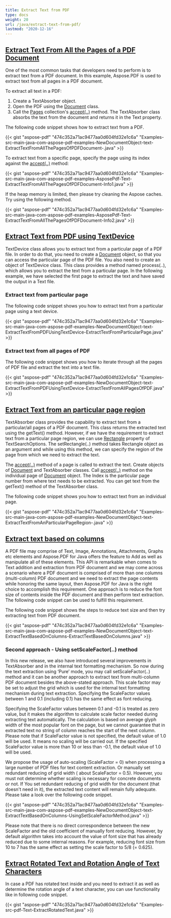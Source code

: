 ```yaml
---
title: Extract Text from PDF
type: docs
weight: 20
url: /java/extract-text-from-pdf/
lastmod: "2020-12-16"
---
```


## <ins>**Extract Text From All the Pages of a PDF Document**
One of the most common tasks that developers need to perform is to extract text from a PDF document. In this example, Aspose.PDF is used to extract text from all pages in a PDF document.

To extract all text in a PDF:

1. Create a TextAbsorber object.
1. Open the PDF using the [Document](http://www.aspose.com/api/java/pdf/com.aspose.pdf/classes/Document) class.
1. Call the [Pages](http://www.aspose.com/api/java/pdf/com.aspose.pdf/classes/PageCollection) collection's [accept(..)](http://www.aspose.com/api/java/pdf/com.aspose.pdf/classes/pagecollection/methods/accept\(com.aspose.pdf.ImagePlacementAbsorber\)/) method.
   The TextAbsorber class absorbs the text from the document and returns it in the Text property.

The following code snippet shows how to extract text from a PDF.

{{< gist "aspose-pdf" "474c352a71ac9477aa0d604fd32e1c6a" "Examples-src-main-java-com-aspose-pdf-examples-NewDocumentObject-text-ExtractTextFromAllThePagesOfPDFDocument-.java" >}}


To extract text from a specific page, specify the page using its index against the [accept(..)](http://www.aspose.com/api/java/pdf/com.aspose.pdf/classes/pagecollection/methods/accept\(com.aspose.pdf.ImagePlacementAbsorber\)/) method:

{{< gist "aspose-pdf" "474c352a71ac9477aa0d604fd32e1c6a" "Examples-src-main-java-com-aspose-pdf-examples-AsposePdf-Text-ExtractTextFromAllThePagesOfPDFDocument-Info1.java" >}}


If the heap memory is limited, then please try cleaning the Aspose caches. Try using the following method.

{{< gist "aspose-pdf" "474c352a71ac9477aa0d604fd32e1c6a" "Examples-src-main-java-com-aspose-pdf-examples-AsposePdf-Text-ExtractTextFromAllThePagesOfPDFDocument-Info2.java" >}}


## <ins>**Extract Text from PDF using TextDevice**
TextDevice class allows you to extract text from a particular page of a PDF file. In order to do that, you need to create a [Document](http://www.aspose.com/api/java/pdf/com.aspose.pdf/classes/Document) object, so that you can access the particular page of the PDF file. You also need to create an object of TextDevice class. This class provides a method named process(..), which allows you to extract the text from a particular page. In the following example, we have selected the first page to extract the text and have saved the output in a Text file.
### **Extract text from particular page**
The following code snippet shows you how to extract text from a particular page using a text device.

{{< gist "aspose-pdf" "474c352a71ac9477aa0d604fd32e1c6a" "Examples-src-main-java-com-aspose-pdf-examples-NewDocumentObject-text-ExtractTextFromPDFUsingTextDevice-ExtractTextFromParticularPage.java" >}}


### **Extract text from all pages of PDF**
The following code snippet shows you how to iterate through all the pages of PDF file and extract the text into a text file.

{{< gist "aspose-pdf" "474c352a71ac9477aa0d604fd32e1c6a" "Examples-src-main-java-com-aspose-pdf-examples-NewDocumentObject-text-ExtractTextFromPDFUsingTextDevice-ExtractTextFromAllPagesOfPDF.java" >}}


## <ins>**Extract Text from an particular page region**
TextAbsorber class provides the capability to extract text from a particular/all pages of a PDF document. This class returns the extracted text using the getText() method. However, if we have the requirement to extract text from a particular page region, we can use [Rectangle](http://www.aspose.com/api/java/pdf/com.aspose.pdf/classes/Rectangle) property of TextSearchOptions. The setRectangle(..) method takes Rectangle object as an argument and while using this method, we can specify the region of the page from which we need to extract the text.

The [accept(..)](http://www.aspose.com/api/java/pdf/com.aspose.pdf/classes/pagecollection/methods/accept\(com.aspose.pdf.ImagePlacementAbsorber\)/) method of a page is called to extract the text. Create objects of [Document](http://www.aspose.com/api/java/pdf/com.aspose.pdf/classes/Document) and TextAbsorber classes. Call [accept(..)](http://www.aspose.com/api/java/pdf/com.aspose.pdf/classes/pagecollection/methods/accept\(com.aspose.pdf.ImagePlacementAbsorber\)/) method on the individual page of [Document](http://www.aspose.com/api/java/pdf/com.aspose.pdf/classes/Document) object. The Index is the particular page number from where text needs to be extracted. You can get text from the getText() method of the TextAbsorber class.

The following code snippet shows you how to extract text from an individual page.

{{< gist "aspose-pdf" "474c352a71ac9477aa0d604fd32e1c6a" "Examples-src-main-java-com-aspose-pdf-examples-NewDocumentObject-text-ExtractTextFromAnParticularPageRegion-.java" >}}
## <ins>**Extract text based on columns**
A PDF file may comprise of Text, Image, Annotations, Attachments, Graphs etc elements and Aspose.PDF for Java offers the feature to Add as well as manipulate all of these elements. This API is remarkable when comes to Text addition and extraction from PDF document and we may come across a scenario where a PDF document is comprised of more than one columns (multi-column) PDF document and we need to extract the page contents while honoring the same layout, then Aspose.PDF for Java is the right choice to accomplish this requirement. One approach is to reduce the font size of contents inside the PDF document and then perform text extraction. The following code snippet can be used to fulfill this requirement.

The following code snippet shows the steps to reduce text size and then try extracting text from PDF document.

{{< gist "aspose-pdf" "474c352a71ac9477aa0d604fd32e1c6a" "Examples-src-main-java-com-aspose-pdf-examples-NewDocumentObject-text-ExtractTextBasedOnColumns-ExtractTextBasedOnColumns.java" >}}
### **Second approach - Using setScaleFactor(..) method**
In this new release, we also have introduced several improvements in TextAbsorber and in the internal text formatting mechanism. So now during the text extraction using ‘Pure’ mode, you may call setScaleFactor(..) method and it can be another approach to extract text from multi-column PDF document besides the above-stated approach. This scale factor may be set to adjust the grid which is used for the internal text formatting mechanism during text extraction. Specifying the ScaleFactor values between 1 and 0.1 (including 0.1) has the same effect as font reducing.

Specifying the ScaleFactor values between 0.1 and -0.1 is treated as zero value, but it makes the algorithm to calculate scale factor needed during extracting text automatically. The calculation is based on average glyph width of the most popular font on the page, but we cannot guarantee that in extracted text no string of column reaches the start of the next column. Please note that if ScaleFactor value is not specified, the default value of 1.0 will be used. It means no scaling will be carried out. If the specified ScaleFactor value is more than 10 or less than -0.1, the default value of 1.0 will be used.

We propose the usage of auto-scaling (ScaleFactor = 0) when processing a large number of PDF files for text content extraction. Or manually set redundant reducing of grid width ( about ScaleFactor = 0.5). However, you must not determine whether scaling is necessary for concrete documents or not. If You set redundant reducing of grid width for the document (that doesn't need in it), the extracted text content will remain fully adequate. Please take a look over the following code snippet.

{{< gist "aspose-pdf" "474c352a71ac9477aa0d604fd32e1c6a" "Examples-src-main-java-com-aspose-pdf-examples-NewDocumentObject-text-ExtractTextBasedOnColumns-UsingSetScaleFactorMethod.java" >}}


Please note that there is no direct correspondence between the new ScaleFactor and the old coefficient of manually font reducing. However, by default algorithm takes into account the value of font size that has already reduced due to some internal reasons. For example, reducing font size from 10 to 7 has the same effect as setting the scale factor to 5/8 (= 0.625).
## <ins>**Extract Rotated Text and Rotation Angle of Text Characters**
In case a PDF has rotated text inside and you need to extract it as well as determine the rotation angle of a text character, you can use functionality like in following code snippet.

{{< gist "aspose-pdf" "474c352a71ac9477aa0d604fd32e1c6a" "Examples-src-pdf-Text-ExtractRotatedText.java" >}}
